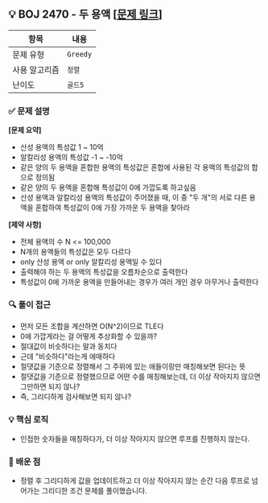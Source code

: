 ## 💡 BOJ 2470 - 두 용액 [[문제 링크](https://www.acmicpc.net/problem/2470)]

| 항목 | 내용 |
|------|------|
| 문제 유형 | `Greedy` |
| 사용 알고리즘 | `정렬` |
| 난이도 | `골드5` |

### ✅ 문제 설명
**[문제 요약]**

- 산성 용액의 특성값 1 ~ 10억
- 알칼리성 용액의 특성값 -1 ~ -10억
- 같은 양의 두 용액을 혼합한 용액의 특성값은 혼합에 사용된 각 용액의 특성값의 합으로 정의됨
- 같은 양의 두 용액을 혼합해 특성값이 0에 가깝도록 하고싶음
- 산성 용액과 알칼리성 용액의 특성값이 주어졌을 때, 이 중 "두 개"의 서로 다른 용액을 혼합하여 특성값이 0에 가장 가까운 두 용액을 찾아라

**[제약 사항]**

- 전체 용액의 수 N <= 100,000
- N개의 용액들의 특성값은 모두 다르다
- only 산성 용액 or only 알칼리성 용액일 수 있다
- 출력해야 하는 두 용액의 특성값을 오름차순으로 출력한다
- 특성값이 0에 가까운 용액을 만들어내는 경우가 여러 개인 경우 아무거나 출력한다

### 🔍 풀이 접근
- 먼저 모든 조합을 계산하면 O(N^2)이므로 TLE다
- 0에 가깝게라는 걸 어떻게 추상화할 수 있을까?
- 절대값이 비슷하다는 말과 동치다
- 근데 "비슷하다"라는게 애매하다
- 절댓값을 기준으로 정렬해서 그 주위에 있는 애들이랑만 매칭해보면 된다는 뜻
- 절댓값을 기준으로 정렬했으므로 어떤 수를 매칭해보는데, 더 이상 작아지지 않으면 그만하면 되지 않나?
- 즉, 그리디하게 검사해보면 되지 않나?

### 💡 핵심 로직
- 인접한 숫자들을 매칭하다가, 더 이상 작아지지 않으면 루프를 진행하지 않는다.

### 📌 배운 점
- 정렬 후 그리디하게 값을 업데이트하고 더 이상 작아지지 않는 순간 다음 루프로 넘어가는 그리디한 조건 문제를 풀이했습니다.

